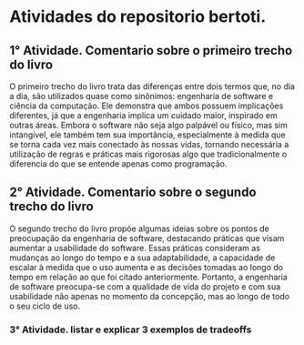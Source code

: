 # Atividades do repositorio bertoti.
## 1° Atividade. Comentario sobre o primeiro trecho do livro
O primeiro trecho do livro trata das diferenças entre dois termos que, no dia a dia, são utilizados quase como sinônimos: engenharia de software e ciência da computação. Ele demonstra que ambos possuem implicações diferentes, já que a engenharia implica um cuidado maior, inspirado em outras áreas. Embora o software não seja algo palpável ou físico, mas sim intangível, ele também tem sua importância, especialmente à medida que se torna cada vez mais conectado às nossas vidas, tornando necessária a utilização de regras e práticas mais rigorosas algo que tradicionalmente o diferencia do que se entende apenas como programação. 
## 2° Atividade. Comentario sobre o segundo trecho do livro
O segundo trecho do livro propõe algumas ideias sobre os pontos de preocupação da engenharia de software, destacando práticas que visam aumentar a usabilidade do software. Essas práticas consideram as mudanças ao longo do tempo e a sua adaptabilidade, a capacidade de escalar à medida que o uso aumenta e as decisões tomadas ao longo do tempo em relação ao que foi citado anteriormente. Portanto, a engenharia de software preocupa-se com a qualidade de vida do projeto e com sua usabilidade não apenas no momento da concepção, mas ao longo de todo o seu ciclo de uso.
### 3° Atividade. listar e explicar 3 exemplos de tradeoffs